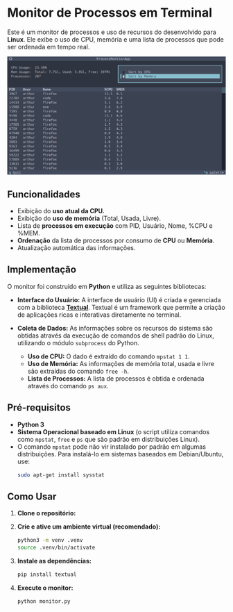 # Monitor de Processos em Terminal

Este é um monitor de processos e uso de recursos do desenvolvido para **Linux**. Ele exibe o uso de CPU, memória e uma lista de processos que pode ser ordenada em tempo real.

![image](image.png)

## Funcionalidades

- Exibição do **uso atual da CPU.**
- Exibição do **uso de memória** (Total, Usada, Livre).
- Lista de **processos em execução** com PID, Usuário, Nome, %CPU e %MEM.
- **Ordenação** da lista de processos por consumo de **CPU** ou **Memória**.
- Atualização automática das informações.

## Implementação

O monitor foi construído em **Python** e utiliza as seguintes bibliotecas:

-   **Interface do Usuário:** A interface de usuário (UI) é criada e gerenciada com a biblioteca **[Textual](https://textual.textualize.io/)**. Textual é um framework que permite a criação de aplicações ricas e interativas diretamente no terminal.

-   **Coleta de Dados:** As informações sobre os recursos do sistema são obtidas através da execução de comandos de shell padrão do Linux, utilizando o módulo `subprocess` do Python.
    -   **Uso de CPU:** O dado é extraído do comando `mpstat 1 1`.
    -   **Uso de Memória:** As informações de memória total, usada e livre são extraídas do comando `free -h`.
    -   **Lista de Processos:** A lista de processos é obtida e ordenada através do comando `ps aux`.

## Pré-requisitos

- **Python 3**
- **Sistema Operacional baseado em Linux** (o script utiliza comandos como `mpstat`, `free` e `ps` que são padrão em distribuições Linux).
- O comando `mpstat` pode não vir instalado por padrão em algumas distribuições. Para instalá-lo em sistemas baseados em Debian/Ubuntu, use:
  ```bash
  sudo apt-get install sysstat
  ```

## Como Usar

1.  **Clone o repositório:**

2.  **Crie e ative um ambiente virtual (recomendado):**
    ```bash
    python3 -m venv .venv
    source .venv/bin/activate
    ```

3.  **Instale as dependências:**
    ```bash
    pip install textual
    ```

4.  **Execute o monitor:**
    ```bash
    python monitor.py
    ```